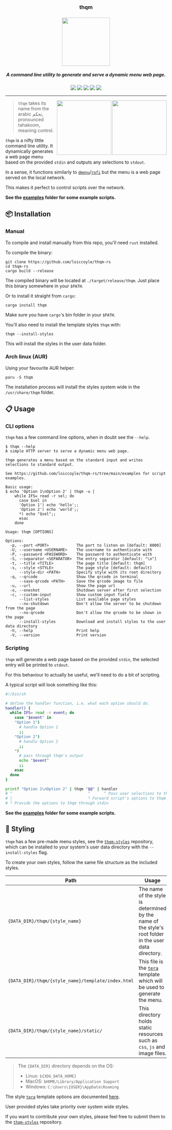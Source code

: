 <h3 align="center">thqm</h3>
<h3 align="center"><img src="https://i.imgur.com/8VpsYG4.png" width="150"></h3>
<h5 align="center">A command line utility to generate and serve a dynamic menu web page.</h5>
<p align="center">
  <a href="https://github.com/loiccoyle/thqm-rs/actions/workflows/ci.yml"><img src="https://github.com/loiccoyle/thqm-rs/actions/workflows/ci.yml/badge.svg"></a>
  <a href="https://crates.io/crates/thqm"><img src="https://img.shields.io/crates/v/thqm.svg"></a>
  <a href="https://aur.archlinux.org/packages/thqm/"><img src="https://img.shields.io/aur/version/thqm"></a>
  <a href="./LICENSE.md"><img src="https://img.shields.io/badge/license-MIT-blue.svg"></a>
  <img src="https://img.shields.io/badge/platform-linux%20%7C%20macOS%20%7C%20windows-informational">
</p>
<hr>

<img src="https://i.imgur.com/lYwkjzP.png" align="right" width='170px'>
<img src="https://i.imgur.com/ezJgbhX.png" align="right" width='170px'>

> `thqm` takes its name from the arabic تحكم, pronounced tahakoom, meaning control.

`thqm` is a nifty little command line utility. It dynamically generates a web page menu based on the provided `stdin` and outputs any selections to `stdout`.

In a sense, it functions similarly to [`dmenu`](https://tools.suckless.org/dmenu/)/[`rofi`](https://github.com/davatorium/rofi) but the menu is a web page served on the local network.

This makes it perfect to control scripts over the network.

**See the [examples](./examples) folder for some example scripts.**

## 📦 Installation

### Manual

To compile and install manually from this repo, you'll need `rust` installed.

To compile the binary:

```console
git clone https://github.com/loiccoyle/thqm-rs
cd thqm-rs
cargo build --release
```

The compiled binary will be located at `./target/release/thqm`.
Just place this binary somewhere in your `$PATH`.

Or to install it straight from `cargo`:

```console
cargo install thqm
```

Make sure you have `cargo`'s bin folder in your `$PATH`.

You'll also need to install the template styles `thqm` with:

```console
thqm --install-styles
```

This will install the styles in the user data folder.

### Arch linux (AUR)

Using your favourite AUR helper:

```console
paru -S thqm
```

The installation process will install the styles system wide in the `/usr/share/thqm` folder.

## 📋 Usage

### CLI options

`thqm` has a few command line options, when in doubt see the `--help`.

<!-- help start -->

```console
$ thqm --help
A simple HTTP server to serve a dynamic menu web page.

thqm generates a menu based on the standard input and writes selections to standard output.

See https://github.com/loiccoyle/thqm-rs/tree/main/examples for script examples.

Basic usage:
$ echo 'Option 1\nOption 2' | thqm -u |
    while IFS= read -r sel; do
      case $sel in
      'Option 1') echo 'hello';;
      'Option 2') echo 'world';;
      *) echo "$sel";;
      esac
    done

Usage: thqm [OPTIONS]

Options:
  -p, --port <PORT>            The port to listen on [default: 8000]
  -U, --username <USERNAME>    The username to authenticate with
  -P, --password <PASSWORD>    The password to authenticate with
  -S, --separator <SEPARATOR>  The entry separator [default: "\n"]
  -t, --title <TITLE>          The page title [default: thqm]
  -s, --style <STYLE>          The page style [default: default]
      --style-dir <PATH>       Specify style with its root directory
  -q, --qrcode                 Show the qrcode in terminal
      --save-qrcode <PATH>     Save the qrcode image to file
  -u, --url                    Show the page url
  -o, --oneshot                Shutdown server after first selection
  -c, --custom-input           Show custom input field
      --list-styles            List available page styles
      --no-shutdown            Don't allow the server to be shutdown from the page
      --no-qrcode              Don't allow the qrcode to be shown in the page
      --install-styles         Download and install styles to the user data directory
  -h, --help                   Print help
  -V, --version                Print version
```

<!-- help end -->

### Scripting

`thqm` will generate a web page based on the provided `stdin`, the selected entry will be printed to `stdout`.

For this behaviour to actually be useful, we'll need to do a bit of scripting.

A typical script will look something like this:

```bash
#!/bin/sh

# define the handler function, i.e. what each option should do.
handler() {
  while IFS= read -r event; do
    case "$event" in
    "Option 1")
      # handle Option 1
      ;;
    "Option 2")
      # handle Option 2
      ;;
    *)
      # pass through thqm's output
      echo "$event"
      ;;
    esac
  done
}

printf "Option 1\nOption 2" | thqm "$@" | handler
# ^                                 ^      ^ Pass user selections to the handler
# │                                 └ Forward script's options to thqm
# └ Provide the options to thqm through stdin
```

**See the [examples](./examples) folder for some example scripts.**

## 🎨 Styling

`thqm` has a few pre-made menu styles, see the [`thqm-styles`](https://github.com/loiccoyle/thqm-styles) repository, which can be installed to your system's user data directory with the `--install-styles` flag.

To create your own styles, follow the same file structure as the included styles.

| Path                                               | Usage                                                                                                          |
| -------------------------------------------------- | -------------------------------------------------------------------------------------------------------------- |
| `{DATA_DIR}/thqm/{style_name}`                     | The name of the style is determined by the name of the style's root folder in the user data directory.         |
| `{DATA_DIR}/thqm/{style_name}/template/index.html` | This file is the [`tera`](https://docs.rs/tera/latest/tera/) template which will be used to generate the menu. |
| `{DATA_DIR}/thqm/{style_name}/static/`             | This directory holds static resources such as `css`, `js` and image files.                                     |

> The `{DATA_DIR}` directory depends on the OS:
>
> - Linux: `${XDG_DATA_HOME}`
> - MacOS: `$HOME/Library/Application Support`
> - Windows: `C:\Users\{USER}\AppData\Roaming`

The style [`tera`](https://docs.rs/tera/latest/tera/) template options are documented [here](https://docs.rs/thqm/latest/thqm/styles/struct.TemplateOptions.html).

User provided styles take priority over system wide styles.

If you want to contribute your own styles, please feel free to submit them to the [`thqm-styles`](https://github.com/loiccoyle/thqm-styles) repository.
